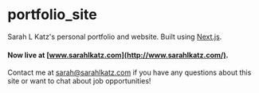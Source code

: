 # portfolio_site
Sarah L Katz's personal portfolio and website. Built using [Next.js](https://github.com/zeit/next.js/).

#### Now live at [www.sarahlkatz.com](http://www.sarahlkatz.com/).  
Contact me at [sarah@sarahlkatz.com](mailto:sarah@sarahlkatz.com) if you have any questions about this site or want to chat about job opportunities!
